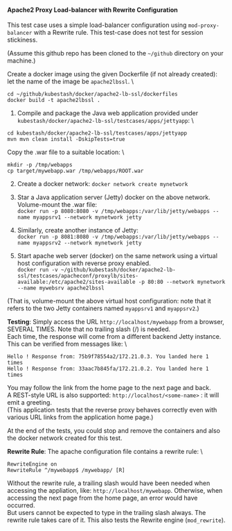 #### Apache2 Proxy Load-balancer with Rewrite Configuration
This test case uses a simple load-balancer configuration using `mod-proxy-balancer` with a Rewrite rule. This test-case does not test for session stickiness.

(Assume this github repo has been cloned to the `~/github` directory on your machine.)

Create a docker image using the given Dockerfile (if not already created): let the name of the image be `apache2lbssl`. \
```
cd ~/github/kubestash/docker/apache2-lb-ssl/dockerfiles
docker build -t apache2lbssl .
```

1. Compile and package the Java web application provided under `kubestash/docker/apache2-lb-ssl/testcases/apps/jettyapp`: \
```
cd kubestash/docker/apache2-lb-ssl/testcases/apps/jettyapp
mvn mvn clean install -DskipTests=true
```
Copy the .war file to a suitable location: \
```
mkdir -p /tmp/webapps
cp target/mywebapp.war /tmp/webapps/ROOT.war
```

2. Create a docker network: `docker network create mynetwork`

3. Star a Java application server (Jetty) docker on the above network. Volume-mount the .war file: \
`docker run -p 8080:8080 -v /tmp/webapps:/var/lib/jetty/webapps --name myappsrv1 --network mynetwork jetty`

4. Similarly, create another instance of Jetty: \
`docker run -p 8081:8080 -v /tmp/webapps:/var/lib/jetty/webapps --name myappsrv2 --network mynetwork jetty`

5. Start apache web server (docker) on the same network using a virtual host configuration with reverse proxy enabled. \
`docker run -v ~/github/kubestash/docker/apache2-lb-ssl/testcases/apacheconf/proxylb/sites-available:/etc/apache2/sites-available -p 80:80 --network mynetwork --name mywebsrv apache2lbssl`

(That is, volume-mount the above virtual host configuration: note that it refers to the two Jetty containers named `myappsrv1` and `myappsrv2`.)

**Testing**: Simply access the URL `http://localhost/mywebapp` from a browser, SEVERAL TIMES. Note that no trailing slash (/) is needed. \
Each time, the response will come from a different backend Jetty instance. This can be verified from messages like: \
```
Hello ! Response from: 75b9f78554a2/172.21.0.3. You landed here 1 times
Hello ! Response from: 33aac7b845fa/172.21.0.2. You landed here 1 times
```
You may follow the link from the home page to the next page and back. \
A REST-style URL is also supported: `http://localhost/<some-name>` : it will emit a greeting.\
(This application tests that the reverse proxy behaves correctly even with various URL links from the application home page.)

At the end of the tests, you could stop and remove the containers and also the docker network created for this test.

**Rewrite Rule**: The apache configuration file contains a rewrite rule: \
``` 
RewriteEngine on
RewriteRule ^/mywebapp$ /mywebapp/ [R]
```
Without the rewrite rule, a trailing slash would have been needed when accessing the appliation, like: `http://localhost/mywebapp`. Otherwise, when accessing the next page from the home page, an error would have occurred. \
But users cannot be expected to type in the trailing slash always. The rewrite rule takes care of it. This also tests the Rewrite engine (`mod_rewrite`).
